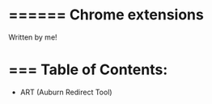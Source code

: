 ======
Chrome extensions
======
Written by me!

===
Table of Contents:
===
* ART (Auburn Redirect Tool)
